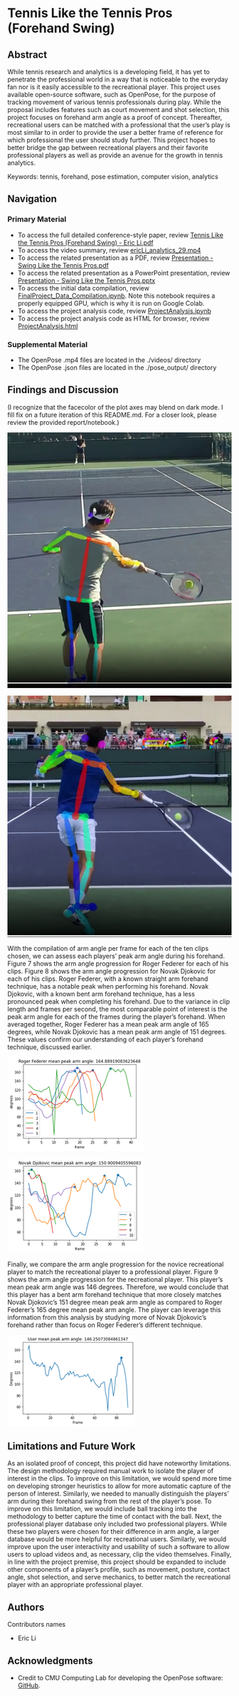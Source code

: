 # Tennis Like the Tennis Pros (Forehand Swing)

## Abstract
While tennis research and analytics is a developing field, it has yet to penetrate the professional 
world in a way that is noticeable to the everyday fan nor is it easily accessible to the recreational 
player. This project uses available open-source software, such as OpenPose, for the purpose of 
tracking movement of various tennis professionals during play. While the proposal includes 
features such as court movement and shot selection, this project focuses on forehand arm 
angle as a proof of concept. Thereafter, recreational users can be matched with a professional 
that the user’s play is most similar to in order to provide the user a better frame of reference for 
which professional the user should study further. This project hopes to better bridge the gap 
between recreational players and their favorite professional players as well as provide an 
avenue for the growth in tennis analytics.

Keywords: tennis, forehand, pose estimation, computer vision, analytics


## Navigation
### Primary Material
* To access the full detailed conference-style paper, review [Tennis Like the Tennis Pros (Forehand Swing) - Eric Li.pdf](https://github.com/itstooerli/tennis-analysis/blob/main/Tennis%20Like%20the%20Tennis%20Pros%20(Forehand%20Swing)%20-%20Eric%20Li.pdf)
* To access the video summary, review [ericLi_analytics_29.mp4](https://github.com/itstooerli/tennis-analysis/blob/main/ericLi_analytics_29.mp4)
* To access the related presentation as a PDF, review [Presentation - Swing Like the Tennis Pros.pdf](https://github.com/itstooerli/tennis-analysis/blob/main/Presentation%20-%20Swing%20Like%20the%20Tennis%20Pros.pdf)
* To access the related presentation as a PowerPoint presentation, review [Presentation - Swing Like the Tennis Pros.pptx](https://github.com/itstooerli/tennis-analysis/blob/main/Presentation%20-%20Swing%20Like%20the%20Tennis%20Pros.pptx)
* To access the initial data compilation, review [FinalProject_Data_Compilation.ipynb](https://github.com/itstooerli/tennis-analysis/blob/main/FinalProject_Data_Compilation.ipynb). Note this notebook requires a properly equipped GPU, which is why it is run on Google Colab.
* To access the project analysis code, review [ProjectAnalysis.ipynb](https://github.com/itstooerli/tennis-analysis/blob/main/ProjectAnalysis.ipynb)
* To access the project analysis code as HTML for browser, review [ProjectAnalysis.html](https://github.com/itstooerli/tennis-analysis/blob/main/ProjectAnalysis.html)

### Supplemental Material
* The OpenPose .mp4 files are located in the ./videos/ directory
* The OpenPose .json files are located in the ./pose_output/ directory

## Findings and Discussion
(I recognize that the facecolor of the plot axes may blend on dark mode. I fill fix on a future iteration of this README.md. For a closer look, please review the provided report/notebook.)

![rog_fed_openpose_example](/images/rog_fed_openpose_example.png)

![nov_djo_openpose_example](/images/nov_djo_openpose_example.png)

With the compilation of arm angle per frame for each of the ten clips chosen, we can assess each players’ peak arm angle during his forehand. Figure 7 shows the arm angle progression for Roger Federer for each of his clips. Figure 8 shows the arm angle progression for Novak Djokovic for each of his clips. Roger Federer, with a known straight arm forehand technique, has a notable peak when performing his forehand. Novak Djokovic, with a known bent arm forehand technique, has a less pronounced peak when completing his forehand. Due to the variance in clip length and frames per second, the most comparable point of interest is the peak arm angle for each of the frames during the player’s forehand. When averaged together, Roger Federer has a mean peak arm angle of 165 degrees, while Novak Djokovic has a mean peak arm angle of 151 degrees. These values confirm our understanding of each player’s forehand technique, discussed earlier.

![rog_fed_peak_arm_angle](/images/rog_fed_peak_arm_angle.png)

![nov_djo_peak_arm_angle](/images/nov_djo_peak_arm_angle.png)

Finally, we compare the arm angle progression for the novice recreational player to match the recreational player to a professional player. Figure 9 shows the arm angle progression for the recreational player. This player’s mean peak arm angle was 146 degrees. Therefore, we would conclude that this player has a bent arm forehand technique that more closely matches Novak Djokovic’s 151 degree mean peak arm angle as compared to Roger Federer’s 165 degree mean peak arm angle. The player can leverage this information from this analysis by studying more of Novak Djokovic’s forehand rather than focus on Roger Federer’s different technique.

![user_peak_arm_angle](/images/user_peak_arm_angle.png)

## Limitations and Future Work
As an isolated proof of concept, this project did have noteworthy limitations. The design methodology required manual work to isolate the player of interest in the clips. To improve on this limitation, we would spend more time on developing stronger heuristics to allow for more automatic capture of the person of interest. Similarly, we needed to manually distinguish the players’ arm during their forehand swing from the rest of the player’s pose. To improve on this limitation, we would include ball tracking into the methodology to better capture the time of contact with the ball. Next, the professional player database only included two professional players. While these two players were chosen for their difference in arm angle, a larger database would be more helpful for recreational users. Similarly, we would improve upon the user interactivity and usability of such a software to allow users to upload videos and, as necessary, clip the video themselves. Finally, in line with the project premise, this project should be expanded to include other components of a player’s profile, such as movement, posture, contact angle, shot selection, and serve mechanics, to better match the recreational player with an appropriate professional player.

## Authors

Contributors names
* Eric Li

## Acknowledgments

* Credit to CMU Computing Lab for developing the OpenPose software: [GitHub](https://github.com/CMU-Perceptual-Computing-Lab/openpose).